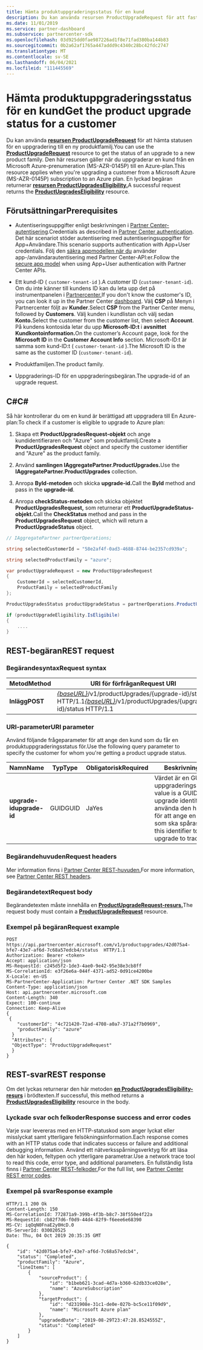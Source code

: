 ```yaml
---
title: Hämta produktuppgraderingsstatus för en kund
description: Du kan använda resursen ProductUpgradeRequest för att fastställa status för en produktuppgradering för en kund till en ny produktfamilj, till exempel från en Microsoft Azure-prenumeration (MS-AZR-0145P) till en Azure-plan.
ms.date: 11/01/2019
ms.service: partner-dashboard
ms.subservice: partnercenter-sdk
ms.openlocfilehash: 03d925dd0fae987226ad1f8e71fad380ba144b83
ms.sourcegitcommit: 0b2a62af1765a447addd9c4340c28bc42fdc2747
ms.translationtype: MT
ms.contentlocale: sv-SE
ms.lasthandoff: 06/04/2021
ms.locfileid: "111445569"
---
```

# <a name="get-the-product-upgrade-status-for-a-customer"></a><span data-ttu-id="77960-103">Hämta produktuppgraderingsstatus för en kund</span><span class="sxs-lookup"><span data-stu-id="77960-103">Get the product upgrade status for a customer</span></span>

<span data-ttu-id="77960-104">Du kan använda [**resursen ProductUpgradeRequest**](product-upgrade-resources.md#productupgraderequest) för att hämta statusen för en uppgradering till en ny produktfamilj.</span><span class="sxs-lookup"><span data-stu-id="77960-104">You can use the [**ProductUpgradeRequest**](product-upgrade-resources.md#productupgraderequest) resource to get the status of an upgrade to a new product family.</span></span> <span data-ttu-id="77960-105">Den här resursen gäller när du uppgraderar en kund från en Microsoft Azure-prenumeration (MS-AZR-0145P) till en Azure-plan.</span><span class="sxs-lookup"><span data-stu-id="77960-105">This resource applies when you're upgrading a customer from a Microsoft Azure (MS-AZR-0145P) subscription to an Azure plan.</span></span> <span data-ttu-id="77960-106">En lyckad begäran returnerar [**resursen ProductUpgradesEligibility.**](product-upgrade-resources.md#productupgradeseligibility)</span><span class="sxs-lookup"><span data-stu-id="77960-106">A successful request returns the [**ProductUpgradesEligibility**](product-upgrade-resources.md#productupgradeseligibility) resource.</span></span>

## <a name="prerequisites"></a><span data-ttu-id="77960-107">Förutsättningar</span><span class="sxs-lookup"><span data-stu-id="77960-107">Prerequisites</span></span>

- <span data-ttu-id="77960-108">Autentiseringsuppgifter enligt beskrivningen i [Partner Center-autentisering](partner-center-authentication.md).</span><span class="sxs-lookup"><span data-stu-id="77960-108">Credentials as described in [Partner Center authentication](partner-center-authentication.md).</span></span> <span data-ttu-id="77960-109">Det här scenariot stöder autentisering med autentiseringsuppgifter för App+Användare.</span><span class="sxs-lookup"><span data-stu-id="77960-109">This scenario supports authentication with App+User credentials.</span></span> <span data-ttu-id="77960-110">Följ den [säkra appmodellen när du](enable-secure-app-model.md) använder app-/användarautentisering med Partner Center-API:er.</span><span class="sxs-lookup"><span data-stu-id="77960-110">Follow the [secure app model](enable-secure-app-model.md) when using App+User authentication with Partner Center APIs.</span></span>

- <span data-ttu-id="77960-111">Ett kund-ID ( `customer-tenant-id` ).</span><span class="sxs-lookup"><span data-stu-id="77960-111">A customer ID (`customer-tenant-id`).</span></span> <span data-ttu-id="77960-112">Om du inte känner till kundens ID kan du leta upp det på instrumentpanelen i [Partnercenter.](https://partner.microsoft.com/dashboard)</span><span class="sxs-lookup"><span data-stu-id="77960-112">If you don't know the customer's ID, you can look it up in the Partner Center [dashboard](https://partner.microsoft.com/dashboard).</span></span> <span data-ttu-id="77960-113">Välj **CSP** på Menyn i Partnercenter följt av **Kunder**.</span><span class="sxs-lookup"><span data-stu-id="77960-113">Select **CSP** from the Partner Center menu, followed by **Customers**.</span></span> <span data-ttu-id="77960-114">Välj kunden i kundlistan och välj sedan **Konto.**</span><span class="sxs-lookup"><span data-stu-id="77960-114">Select the customer from the customer list, then select **Account**.</span></span> <span data-ttu-id="77960-115">På kundens kontosida letar du upp **Microsoft-ID:t** i **avsnittet Kundkontoinformation.**</span><span class="sxs-lookup"><span data-stu-id="77960-115">On the customer’s Account page, look for the **Microsoft ID** in the **Customer Account Info** section.</span></span> <span data-ttu-id="77960-116">Microsoft-ID:t är samma som kund-ID:t ( `customer-tenant-id` ).</span><span class="sxs-lookup"><span data-stu-id="77960-116">The Microsoft ID is the same as the customer ID  (`customer-tenant-id`).</span></span>

- <span data-ttu-id="77960-117">Produktfamiljen.</span><span class="sxs-lookup"><span data-stu-id="77960-117">The product family.</span></span>

- <span data-ttu-id="77960-118">Uppgraderings-ID för en uppgraderingsbegäran.</span><span class="sxs-lookup"><span data-stu-id="77960-118">The upgrade-id of an upgrade request.</span></span>

## <a name="c"></a><span data-ttu-id="77960-119">C\#</span><span class="sxs-lookup"><span data-stu-id="77960-119">C\#</span></span>

<span data-ttu-id="77960-120">Så här kontrollerar du om en kund är berättigad att uppgradera till En Azure-plan:</span><span class="sxs-lookup"><span data-stu-id="77960-120">To check if a customer is eligible to upgrade to Azure plan:</span></span>

1. <span data-ttu-id="77960-121">Skapa ett **ProductUpgradesRequest-objekt** och ange kundidentifieraren och "Azure" som produktfamilj.</span><span class="sxs-lookup"><span data-stu-id="77960-121">Create a **ProductUpgradesRequest** object and specify the customer identifier and "Azure" as the product family.</span></span>

2. <span data-ttu-id="77960-122">Använd **samlingen IAggregatePartner.ProductUpgrades.**</span><span class="sxs-lookup"><span data-stu-id="77960-122">Use the **IAggregatePartner.ProductUpgrades** collection.</span></span>

3. <span data-ttu-id="77960-123">Anropa **ById-metoden** och skicka **upgrade-id.**</span><span class="sxs-lookup"><span data-stu-id="77960-123">Call the **ById** method and pass in the **upgrade-id**.</span></span>

4. <span data-ttu-id="77960-124">Anropa **checkStatus-metoden** och skicka objektet **ProductUpgradesRequest,** som returnerar ett **ProductUpgradeStatus-objekt.**</span><span class="sxs-lookup"><span data-stu-id="77960-124">Call the **CheckStatus** method and pass in the **ProductUpgradesRequest** object, which will return a **ProductUpgradeStatus** object.</span></span>

```csharp
// IAggregatePartner partnerOperations;

string selectedCustomerId = "58e2af4f-0ad3-4688-8744-be2357cd939a";

string selectedProductFamily = "azure";

var productUpgradeRequest = new ProductUpgradesRequest
{
    CustomerId = selectedCustomerId,
    ProductFamily = selectedProductFamily
};

ProductUpgradesStatus productUpgradeStatus = partnerOperations.ProductUpgrades.ById(selectedUpgradeId).CheckStatus(productUpgradeRequest);

if (productUpgradeEligibility.IsEligibile)
{
    ....
}

```

## <a name="rest-request"></a><span data-ttu-id="77960-125">REST-begäran</span><span class="sxs-lookup"><span data-stu-id="77960-125">REST request</span></span>

### <a name="request-syntax"></a><span data-ttu-id="77960-126">Begärandesyntax</span><span class="sxs-lookup"><span data-stu-id="77960-126">Request syntax</span></span>

| <span data-ttu-id="77960-127">Metod</span><span class="sxs-lookup"><span data-stu-id="77960-127">Method</span></span>   | <span data-ttu-id="77960-128">URI för förfrågan</span><span class="sxs-lookup"><span data-stu-id="77960-128">Request URI</span></span> |
|----------|-----------------------------------------------------------------------------------------------|
| <span data-ttu-id="77960-129">**Inlägg**</span><span class="sxs-lookup"><span data-stu-id="77960-129">**POST**</span></span> | <span data-ttu-id="77960-130">[*{baseURL}*](partner-center-rest-urls.md)/v1/productUpgrades/{upgrade-id}/status HTTP/1.1</span><span class="sxs-lookup"><span data-stu-id="77960-130">[*{baseURL}*](partner-center-rest-urls.md)/v1/productUpgrades/{upgrade-id}/status HTTP/1.1</span></span> |

### <a name="uri-parameter"></a><span data-ttu-id="77960-131">URI-parameter</span><span class="sxs-lookup"><span data-stu-id="77960-131">URI parameter</span></span>

<span data-ttu-id="77960-132">Använd följande frågeparameter för att ange den kund som du får en produktuppgraderingsstatus för.</span><span class="sxs-lookup"><span data-stu-id="77960-132">Use the following query parameter to specify the customer for whom you're getting a product upgrade status.</span></span>

| <span data-ttu-id="77960-133">Namn</span><span class="sxs-lookup"><span data-stu-id="77960-133">Name</span></span>               | <span data-ttu-id="77960-134">Typ</span><span class="sxs-lookup"><span data-stu-id="77960-134">Type</span></span> | <span data-ttu-id="77960-135">Obligatorisk</span><span class="sxs-lookup"><span data-stu-id="77960-135">Required</span></span> | <span data-ttu-id="77960-136">Beskrivning</span><span class="sxs-lookup"><span data-stu-id="77960-136">Description</span></span>                                                                                 |
|--------------------|------|----------|---------------------------------------------------------------------------------------------|
| <span data-ttu-id="77960-137">**upgrade-id**</span><span class="sxs-lookup"><span data-stu-id="77960-137">**upgrade-id**</span></span> | <span data-ttu-id="77960-138">GUID</span><span class="sxs-lookup"><span data-stu-id="77960-138">GUID</span></span> | <span data-ttu-id="77960-139">Ja</span><span class="sxs-lookup"><span data-stu-id="77960-139">Yes</span></span> | <span data-ttu-id="77960-140">Värdet är en GUID-formaterad uppgraderingsidentifierare.</span><span class="sxs-lookup"><span data-stu-id="77960-140">The value is a GUID-formatted upgrade identifier.</span></span> <span data-ttu-id="77960-141">Du kan använda den här identifieraren för att ange en uppgradering som ska spåras.</span><span class="sxs-lookup"><span data-stu-id="77960-141">You can use this identifier to specify an upgrade to track.</span></span> |

### <a name="request-headers"></a><span data-ttu-id="77960-142">Begärandehuvuden</span><span class="sxs-lookup"><span data-stu-id="77960-142">Request headers</span></span>

<span data-ttu-id="77960-143">Mer information finns i [Partner Center REST-huvuden.](headers.md)</span><span class="sxs-lookup"><span data-stu-id="77960-143">For more information, see [Partner Center REST headers](headers.md).</span></span>

### <a name="request-body"></a><span data-ttu-id="77960-144">Begärandetext</span><span class="sxs-lookup"><span data-stu-id="77960-144">Request body</span></span>

<span data-ttu-id="77960-145">Begärandetexten måste innehålla en [**ProductUpgradeRequest-resurs.**](product-upgrade-resources.md#productupgraderequest)</span><span class="sxs-lookup"><span data-stu-id="77960-145">The request body must contain a [**ProductUpgradeRequest**](product-upgrade-resources.md#productupgraderequest) resource.</span></span>

### <a name="request-example"></a><span data-ttu-id="77960-146">Exempel på begäran</span><span class="sxs-lookup"><span data-stu-id="77960-146">Request example</span></span>

```http
POST https://api.partnercenter.microsoft.com/v1/productupgrades/42d075a4-bfe7-43e7-af6d-7c68a57edcb4/status  HTTP/1.1
Authorization: Bearer <token>
Accept: application/json
MS-RequestId: c245d5f2-1de3-4ae0-9e42-95e38e3cb8ff
MS-CorrelationId: e3f26e6a-044f-4371-ad52-0d91ce4200be
X-Locale: en-US
MS-PartnerCenter-Application: Partner Center .NET SDK Samples
Content-Type: application/json
Host: api.partnercenter.microsoft.com
Content-Length: 340
Expect: 100-continue
Connection: Keep-Alive
{
 {
    "customerId": "4c721420-72ad-4708-a0a7-371a2f7b0969",
    "productFamily": "azure"
  }
  "Attributes": {
  "ObjectType": "ProductUpgradeRequest"
  }
}
```

## <a name="rest-response"></a><span data-ttu-id="77960-147">REST-svar</span><span class="sxs-lookup"><span data-stu-id="77960-147">REST response</span></span>

<span data-ttu-id="77960-148">Om det lyckas returnerar den här metoden [**en ProductUpgradesEligibility-resurs**](product-upgrade-resources.md#productupgradeseligibility) i brödtexten.</span><span class="sxs-lookup"><span data-stu-id="77960-148">If successful, this method returns a [**ProductUpgradesEligibility**](product-upgrade-resources.md#productupgradeseligibility) resource in the body.</span></span>

### <a name="response-success-and-error-codes"></a><span data-ttu-id="77960-149">Lyckade svar och felkoder</span><span class="sxs-lookup"><span data-stu-id="77960-149">Response success and error codes</span></span>

<span data-ttu-id="77960-150">Varje svar levereras med en HTTP-statuskod som anger lyckat eller misslyckat samt ytterligare felsökningsinformation.</span><span class="sxs-lookup"><span data-stu-id="77960-150">Each response comes with an HTTP status code that indicates success or failure and additional debugging information.</span></span> <span data-ttu-id="77960-151">Använd ett nätverksspårningsverktyg för att läsa den här koden, feltypen och ytterligare parametrar.</span><span class="sxs-lookup"><span data-stu-id="77960-151">Use a network trace tool to read this code, error type, and additional parameters.</span></span> <span data-ttu-id="77960-152">En fullständig lista finns i [Partner Center REST-felkoder.](error-codes.md)</span><span class="sxs-lookup"><span data-stu-id="77960-152">For the full list, see [Partner Center REST error codes](error-codes.md).</span></span>

### <a name="response-example"></a><span data-ttu-id="77960-153">Exempel på svar</span><span class="sxs-lookup"><span data-stu-id="77960-153">Response example</span></span>

```http
HTTP/1.1 200 Ok
Content-Length: 150
MS-CorrelationId: 772871a9-399b-4f3b-b8c7-38f550e4f22a
MS-RequestId: cb82f7d6-f0d9-44d4-82f9-f6eee6e68390
MS-CV: iqOqN0FnaE2y0HcD.0
MS-ServerId: 030020525
Date: Thu, 04 Oct 2019 20:35:35 GMT

{
    "id": "42d075a4-bfe7-43e7-af6d-7c68a57edcb4",
    "status": "Completed",
    "productFamily": "Azure",
    "lineItems": [
        {
            "sourceProduct": {
                "id": "b1beb621-3cad-4d7a-b360-62db33ce028e",
                "name": "AzureSubscription"
            },
            "targetProduct": {
                "id": "d231908e-31c1-de0e-027b-bc5ce11f09d9",
                "name": "Microsoft Azure plan"
            },
            "upgradedDate": "2019-08-29T23:47:28.8524555Z",
            "status": "Completed"
        }
    ]
}

```
